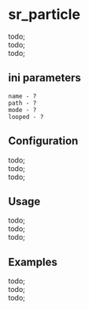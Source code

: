 # sr_particle

todo; <br/>
todo; <br/>
todo; <br/>

## ini parameters

```
name - ?
path - ?
mode - ?
looped - ?
```

## Configuration

todo; <br/>
todo; <br/>
todo; <br/>

## Usage

todo; <br/>
todo; <br/>
todo; <br/>

## Examples

todo; <br/>
todo; <br/>
todo; <br/>
